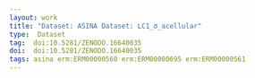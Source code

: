```yaml
---
layout: work
title: "Dataset: ASINA Dataset: LC1_σ_acellular"
type:  Dataset
tag:  doi:10.5281/ZENODO.16640035
doi:  doi:10.5281/ZENODO.16640035
tags: asina erm:ERM00000560 erm:ERM00000695 erm:ERM00000561
---
```


